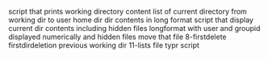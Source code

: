 script that prints working directory
content list of current directory
from working dir to user home dir
dir contents in long format
script that display current dir contents including hidden files
longformat with user and groupid displayed numerically and hidden files
move that file
8-firstdelete
firstdirdeletion
previous working dir
11-lists
file typr script

